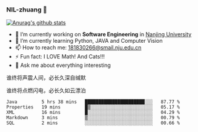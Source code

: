 ### NIL-zhuang 👋

<!--
**NIL-zhuang/NIL-zhuang** is a ✨ _special_ ✨ repository because its `README.md` (this file) appears on your GitHub profile.

Here are some ideas to get you started:

- 🔭 I’m currently working on ...
- 🌱 I’m currently learning ...
- 👯 I’m looking to collaborate on ...
- 🤔 I’m looking for help with ...
- 💬 Ask me about ...
- 📫 How to reach me: ...
- 😄 Pronouns: ...
- ⚡ Fun fact: ...
-->

[![Anurag's github stats](https://github-readme-stats.vercel.app/api?username=NIL-zhuang)](https://github.com/anuraghazra/github-readme-stats)

- 🔭 I’m currently working on **Software Engineering** in [Nanjing University](https://www.nju.edu.cn/)
- 🌱 I’m currently learning Python, JAVA and Computer Vision
- 📫 How to reach me: 181830266@smail.nju.edu.cn
- ⚡ Fun fact: I LOVE Math! And Cats!!!
- 💬 Ask me about everything interesting

谁终将声震人间，必长久深自缄默

谁终将点燃闪电，必长久如云漂泊

<!--START_SECTION:waka-->
```text
Java         5 hrs 38 mins   ██████████████████████░░░   87.77 % 
Properties   19 mins         █▒░░░░░░░░░░░░░░░░░░░░░░░   05.17 % 
XML          16 mins         █░░░░░░░░░░░░░░░░░░░░░░░░   04.29 % 
Markdown     3 mins          ▒░░░░░░░░░░░░░░░░░░░░░░░░   00.79 % 
SQL          2 mins          ░░░░░░░░░░░░░░░░░░░░░░░░░   00.66 % 
```
<!--END_SECTION:waka-->
